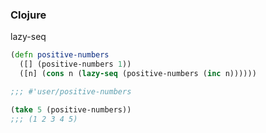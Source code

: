 ### Clojure

lazy-seq


```clojure
(defn positive-numbers 
  ([] (positive-numbers 1))
  ([n] (cons n (lazy-seq (positive-numbers (inc n))))))

;;; #'user/positive-numbers

(take 5 (positive-numbers))
;;; (1 2 3 4 5)
```